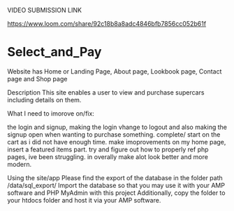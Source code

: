 VIDEO SUBMISSION LINK


https://www.loom.com/share/92c18b8a8adc4846bfb7856cc052b61f


# Select_and_Pay
 
Website has Home or Landing Page, About page, Lookbook page, Contact page and Shop page

Description
This site enables a user to view and purchase supercars including details on them. 

What I need to imorove on/fix:

 the login and signup, making the login vhange to logout and also making the signup open when wanting to purchase something.
 complete/ start on the cart as i did not have enough time.
 make imoprovements on my home page, insert a featured items part.
 try and figure out how to properly ref php pages, ive been struggling.
 in overally make alot look better and more modern.

Using the site/app
Please find the export of the database in the folder path /data/sql_export/
Import the database so that you may use it with your AMP software and PHP MyAdmin with this project
Additionally, copy the folder to your htdocs folder and host it via your AMP software.
